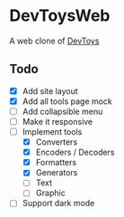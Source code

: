 # DevToysWeb

A web clone of [DevToys](https://github.com/veler/DevToys)

## Todo

- [x] Add site layout
- [x] Add all tools page mock
- [ ] Add collapsible menu
- [ ] Make it responsive
- [ ] Implement tools
  - [x] Converters
  - [x] Encoders / Decoders
  - [x] Formatters
  - [x] Generators
  - [ ] Text
  - [ ] Graphic
- [ ] Support dark mode
